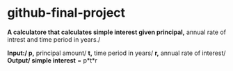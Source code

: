 # github-final-project
**A calculatore that calculates simple interest given principal,** annual rate of intrest and time period in years./

**Input:/
  p,** principal amount/
  **t,** time period in years/
  **r,** annual rate of interest/
**Output/
  simple interest** = p&#42;t&#42;r
